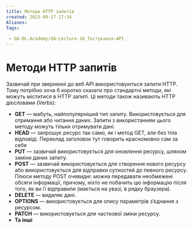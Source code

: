 ```yaml
---
title: Методи HTTP запитів
created: 2023-09-17 17:34
Aliases:
Tags: 
 
 - QA-DL-Academy/QA-Lecture-10_Тестування-АPІ
---
```

# Методи HTTP запитів

Зазвичай при зверненні до веб API використовуються запити HTTP. Тому потрібно хоча б коротко сказати про стандартні методи, які можуть міститися в HTTP запиті. Ці методи також називають HTTP дієсловами (Verbs):

* **GET** — мабуть, найпопулярніший тип запиту. Використовується для отримання або читання даних. Запити з використанням цього методу можуть тільки отримувати дані.
* **HEAD** — запрошує ресурс так само, як і метод GET, але без тіла відповіді. Переклад заголовок тут говорить красномовно сам за себе
* **PUT** — зазвичай використовується для оновлення ресурсу, шляхом заміни даних запиту.
* **POST** — зазвичай використовується для створення нового ресурсу або використовується для відправки сутностей до певного ресурсу. Плюси методу POST очевидні: можна передавати необмежені обсяги інформації, причому, ніхто не побачить цю інформацію після того, як ви її відправили (мається на увазі, в рядку браузера).
* **DELETE** — видаляє дані.
* **OPTIONS** — використовується для опису параметрів з’єднання з ресурсом.
* **PATCH** — використовується для часткової зміни ресурсу.
* **Та інші**